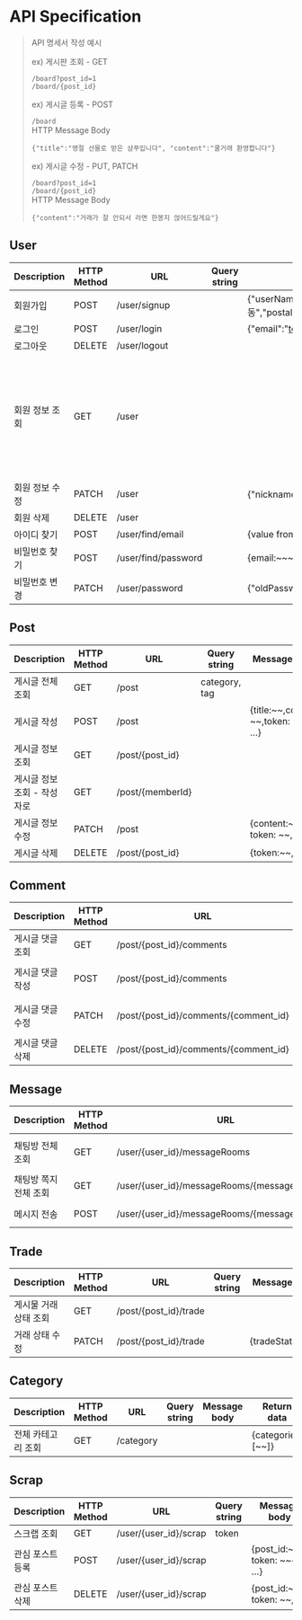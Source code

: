 # API Specification

> API 명세서 작성 예시      
> 
> ex) 게시판 조회 - GET
> 
> `/board?post_id=1`  
> `/board/{post_id}`
> 
> ex) 게시글 등록 - POST
> 
> `/board`      
> HTTP Message Body
> ```
> {"title":"명절 선물로 받은 샴푸입니다", "content":"쿨거래 환영합니다"}
> ```
> 
> ex) 게시글 수정 - PUT, PATCH
>
> `/board?post_id=1`  
> `/board/{post_id}`   
> HTTP Message Body
> ```
> {"content":"거래가 잘 안되서 라면 한봉지 얹어드릴게요"}
> ```

## User

| Description | HTTP Method | URL | Query string | Message body                                | Return data                                                                                                                                                                                                  |
| --- | --- | --- | --- |---------------------------------------------|--------------------------------------------------------------------------------------------------------------------------------------------------------------------------------------------------------------|
| 회원가입 | POST | /user/signup |  | {"userName":"김동준","nickname":"nickname","address":{"addressName":"정자동","postalAddress":"13556","latitude":"37.49455","longitude":"127.12170"},"birthDate":"990128","phoneNumber":"01012345678","email":"test@email.com","password":"12345678"} | CREATE                                                                                                                                                                                                       |
| 로그인 | POST | /user/login |  | {"email":"test@email.com", "password":"12345678"}                     | OK                                                                                                                                                                                                           |
| 로그아웃 | DELETE | /user/logout |  |                                            | OK                                                                                                                                                                                                           |
| 회원 정보 조회 | GET | /user |  |                                             | {"userName": "김동준","nickname": "nickname","address": {"addressName": "정자동","postalAddress": "13556","latitude": "37.49455","longitude": "127.12170"},"phoneNumber": "01012345678","email": "test@email.com"} |
| 회원 정보 수정 | PATCH | /user |  | {"nickname":"updatenickname","address":{"addressName":"바뀐 주소","postalAddress":"999","latitude":"37.49455","longitude":"127.12170"}}                   | UPDATE                                                                                                                                                                                         |
| 회원 삭제 | DELETE | /user |  |                                             | DELETE                                                                                                                                                                                            |
| 아이디 찾기 | POST | /user/find/email |  | {value from external api:~~}                | {email:~~~}                                                                                                                                                                                                  |
| 비밀번호 찾기 | POST | /user/find/password |  | {email:~~~,username: ~~~,phone: ~~}         | {password:~~}                                                                                                                                                                                                |
| 비밀번호 변경 | PATCH | /user/password |  | {"oldPassword":"12345678","newPassword":"56781234"} | UPDATE                                                                                                                                                                                              |

## Post

| Description | HTTP Method | URL | Query string | Message Body                         | Return data               |
| --- | --- | --- | --- |--------------------------------------|---------------------------|
| 게시글 전체 조회 | GET | /post | category, tag |                                      | {posts:[~~]}              |
| 게시글 작성 | POST | /post |  | {title:~~,content: ~~,token: ~~~, …} | {title:~~, content: ~~,…} |
| 게시글 정보 조회 | GET | /post/{post_id} |  |                                      | {title:~~,content: ~~, …} |
| 게시글 정보 조회 - 작성자로 | GET | /post/{memberId} |  |                                      | {title:~~,content: ~~, …} |
| 게시글 정보 수정 | PATCH | /post |  | {content:~~, token: ~~, …}           | {title:~~, content: ~~,…}    |
| 게시글 삭제 | DELETE | /post/{post_id} |  | {token:~~,… }                        | {removed_post:~~}         |

## Comment

| Description | HTTP Method | URL | Query string | Message body | Return data |
| --- | --- | --- | --- | --- | --- |
| 게시글 댓글 조회 | GET | /post/{post_id}/comments |  |  | { comments:[~~]} |
| 게시글 댓글 작성 | POST | /post/{post_id}/comments |  | {content:~~, token: ~~~, …} | { content: ~~} |
| 게시글 댓글 수정 | PATCH | /post/{post_id}/comments/{comment_id} |  | {content:~~, token: ~~~, …} | { content: ~~} |
| 게시글 댓글 삭제 | DELETE | /post/{post_id}/comments/{comment_id} |  | {token: ~~~, …} | {removed_comment:~~} |

## Message

| Description | HTTP Method | URL | Query string | Message body                                  | Return data |
| --- | --- | --- | --- |-----------------------------------------------| --- |
| 채팅방 전체 조회 | GET | /user/{user_id}/messageRooms | token |                                               | { messageRooms:[~~]} |
| 채팅방 쪽지 전체 조회 | GET | /user/{user_id}/messageRooms/{messageRoom_id} | post_id, token |                                               | {messages:[~~]} |
| 메시지 전송 | POST | /user/{user_id}/messageRooms/{messageRoom_id} |  | {sender_id:~~,receiver_id: ~~, token: ~~~, …} | { message:~~} |

## Trade

| Description | HTTP Method | URL | Query string | Message body | Return data |
| --- | --- | --- | --- | --- | --- |
| 게시물 거래 상태 조회 | GET | /post/{post_id}/trade |  |  | {trade:[~~]} |
| 거래 상태 수정 | PATCH | /post/{post_id}/trade |  | {tradeStatus:~~} | {tradeStatus:~~} |

## Category

| Description | HTTP Method | URL | Query string | Message body | Return data |
| --- | --- | --- | --- | --- | --- |
| 전체 카테고리 조회 | GET | /category |  |  | {categories:[~~]} |

## Scrap

| Description | HTTP Method | URL | Query string | Message body                 | Return data |
| --- | --- | --- | --- |------------------------------| --- |
| 스크랩 조회 | GET | /user/{user_id}/scrap | token |                              | {posts:[~~]} |
| 관심 포스트 등록 | POST | /user/{user_id}/scrap |  | {post_id:~~~, token: ~~~, …} | {post_id:~~} |
| 관심 포스트 삭제 | DELETE | /user/{user_id}/scrap |  | {post_id:~~, token: ~~, ..}  | {post_id:~~} |

